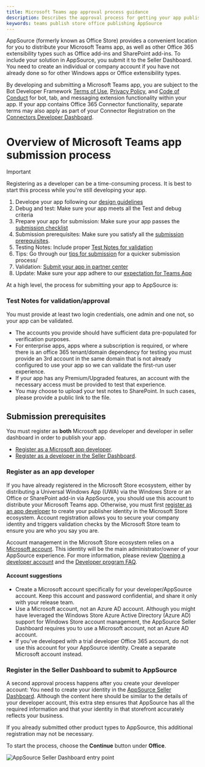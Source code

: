 ```yaml
---
title: Microsoft Teams app approval process guidance
description: Describes the approval process for getting your app published to the Microsoft Teams app store
keywords: teams publish store office publishing AppSource
---
```


AppSource (formerly known as Office Store) provides a convenient location for you to distribute your Microsoft Teams app, as well as other Office 365 extensibility types such as Office add-ins and SharePoint add-ins. To include your solution in AppSource, you submit it to the Seller Dashboard. You need to create an individual or company account if you have not already done so for other Windows apps or Office extensibility types.

By developing and submitting a Microsoft Teams app, you are subject to the Bot Developer Framework [Terms of Use](https://aka.ms/bf-terms), [Privacy Policy](https://aka.ms/bf-privacy), and [Code of Conduct](https://aka.ms/bf-conduct) for bot, tab, and messaging extension functionality within your app. If your app contains Office 365 Connector functionality, separate terms may also apply as part of your Connector Registration on the [Connectors Developer Dashboard](https://aka.ms/connectorsdashboard).


# Overview of Microsoft Teams app submission process

> [!IMPORTANT]
> Registering as a developer can be a time-consuming process. It is best to start this process while you're still developing your app.

1. Develope your app following our [design guidelines]() 
1. Debug and test: Make sure your app meets all the Test and debug criteria
2. Prepare your app for submission: Make sure your app passes the [submission checklist]()
3. Submission prerequisites: Make sure you satisfy all the [submission prerequisites]().
4. Testing Notes: Include proper [Test Notes for validation](#Test-Notes-for-validation/approval)
5. Tips: Go through our [tips for submission](Tips-for-successful-app-submission) for a quicker submission process/ 
6. Validation: [Submit your app in partner center]() 
7. Update: Make sure your app adhere to our [expectation for Teams App]() 


At a high level, the process for submitting your app to AppSource is:


### Test Notes for validation/approval

You must provide at least two login credentials, one admin and one not, so your app can be validated.

* The accounts you provide should have sufficient data pre-populated for verification purposes.
* For enterprise apps, apps where a subscription is required, or where there is an office 365 tenant/domain dependency for testing you must provide an 3rd account in the same domain that is not already configured to use your app so we can validate the first-run user experience.
* If your app has any Premium/Upgraded features, an account with the necessary access must be provided to test that experience.
* You may choose to upload your test notes to SharePoint. In such cases, please provide a public link to the file.

## Submission prerequisites
You must register as **both** Microsoft app developer and developer in seller dashboard in order to publish your app. 

* [Register as a Microsoft app developer](https://developer.microsoft.com/store/register).
* [Register as a developer in the Seller Dashboard](#register-in-the-seller-dashboard-to-submit-to-appsource).

### Register as an app developer

If you have already registered in the Microsoft Store ecosystem, either by distributing a Universal Windows App (UWA) via the Windows Store or an Office or SharePoint add-in via AppSource, you should use this account to distribute your Microsoft Teams app. Otherwise, you must first [register as an app developer](https://developer.microsoft.com/store/register) to create your publisher identity in the Microsoft Store ecosystem. Account registration allows you to secure your company identity and triggers validation checks by the Microsoft Store team to ensure you are who you say you are.

Account management in the Microsoft Store ecosystem relies on a [Microsoft account](https://account.microsoft.com/account). This identity will be the main administrator/owner of your AppSource experience. For more information, please review [Opening a developer account](/windows/uwp/publish/opening-a-developer-account) and the [Developer program FAQ](https://developer.microsoft.com/store/register/faq).

#### Account suggestions

* Create a Microsoft account specifically for your developer/AppSource account. Keep this account and password confidential, and share it only with your release team.
* Use a Microsoft account, not an Azure AD account. Although you might have leveraged the Windows Store Azure Active Directory (Azure AD) support for Windows Store account management, the AppSource Seller Dashboard requires you to use a Microsoft account, not an Azure AD account.
* If you've developed with a trial developer Office 365 account, do not use this account for your AppSource identity. Create a separate Microsoft account instead.

### Register in the Seller Dashboard to submit to AppSource

A second approval process happens after you create your developer account: You need to create your identity in the [AppSource Seller Dashboard](https://sellerdashboard.microsoft.com/Application/Summary). Although the content here should be similar to the details of your developer account, this extra step ensures that AppSource has all the required information and that your identity in that storefront accurately reflects your business.

If you already submitted other product types to AppSource, this additional registration may not be necessary.

To start the process, choose the **Continue** button under **Office**.

![AppSource Seller Dashboard entry point](~/assets/images/submission/sellerdashboardofficeentry.png)

